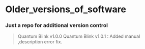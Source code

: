 # Older_versions_of_software
### Just a repo for additional version control

> Quantum Blink v1.0.0
> Quantum Blink v1.0.1 : Added manual ,description error fix. 
